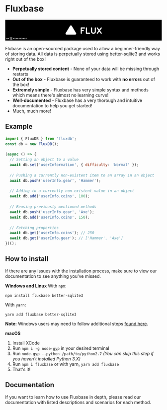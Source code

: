 # Fluxbase
![Flux](./src/assets/image_2022-02-21_110116.png)

Flubase is an open-sourced package used to allow a beginner-friendly way of storing data. All data is perpetually stored using better-sqlite3 and works right out of the box!
- **Perpetually stored content** - None of your data will be missing through restarts
- **Out of the box** - Fluxbase is guaranteed to work with **no errors** out of the box!
- **Extremely simple** - Fluxbase has very simple syntax and methods which means there's almost no learning curve!
- **Well-documented** - Fluxbase has a very thorough and intuitive documentation to help you get started!
- Much, much more!

## Example
```js
import { FluxDB } from 'fluxdb';
const db = new FluxDB();

(async () => {
  // Setting an object to a value
  await db.set('userInformation', { difficulty: 'Normal' });

  // Pushing a currently non-existent item to an array in an object
  await db.push('userInfo.gear', 'Hammer');

  // Adding to a currently non-existent value in an object
  await db.add('userInfo.coins', 100);

  // Reusing previously mentioned methods
  await db.push('userInfo.gear', 'Axe');
  await db.add('userInfo.coins', 150);

  // Fetching properties
  await db.get('userInfo.coins'); // 250
  await db.get('userInfo.gear'); // ['Hammer', 'Axe']
})();
```

## How to install
If there are any issues with the installation process, make sure to view our documentation to see anything you've missed.

**Windows and Linux**
With `npm`:
```
npm install fluxbase better-sqlite3
```
With `yarn`:
```
yarn add fluxbase better-sqlite3
```
**Note:** Windows users may need to follow additional steps [found here](https://flux.atomdev.cf).

**macOS**
1. Install XCode
2. Run `npm i -g node-gyp` in your desired terminal
3. Run `node-gyp --python /path/to/python2.7` *(You can skip this step if you haven't installed Python 3.X)*
4. Run `npm i fluxbase` or with yarn, `yarn add fluxbase`
5. That's it!

## Documentation
If you want to learn how to use Fluxbase in depth, please read our documentation with listed descriptions and scenarios for each method.
